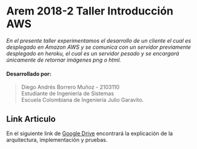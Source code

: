 # Arem 2018-2 Taller Introducción AWS

*En el presente taller experimentamos el desarrollo de un cliente el cual es desplegado en Amazon AWS y se comunica con 
un servidor previamente desplegado en heroku, el cual es un servidor pesado
y se encargará únicamente de retornar imágenes png o html.* 
#### Desarrollado por:
>Diego Andrés Borrero Muñoz - 2103110  
Estudiante de Ingeniería de Sistemas  
Escuela Colombiana de Ingeniería Julio Garavito.

## Link Articulo
En el siguiente link de [Google Drive]() encontrará la explicación de la arquitectura, implementación y pruebas.



